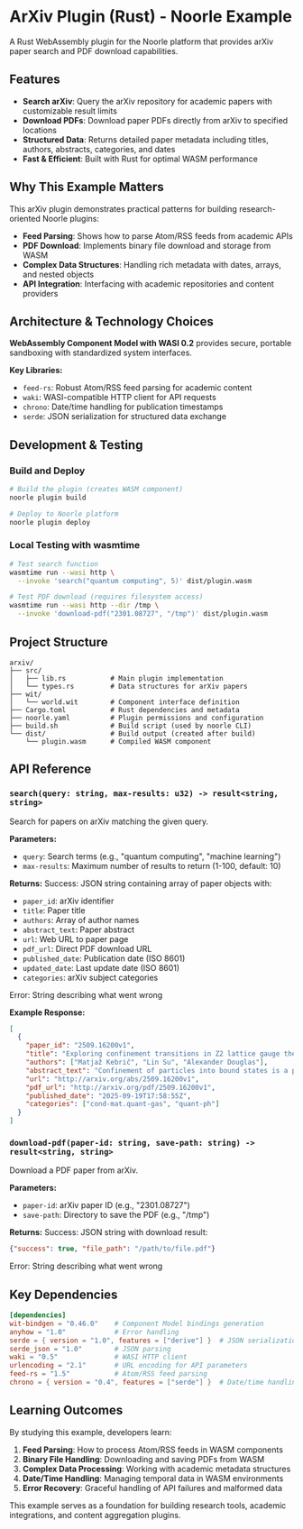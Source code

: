 # ArXiv Plugin (Rust) - Noorle Example

A Rust WebAssembly plugin for the Noorle platform that provides arXiv paper search and PDF download capabilities.

## Features

- **Search arXiv**: Query the arXiv repository for academic papers with customizable result limits
- **Download PDFs**: Download paper PDFs directly from arXiv to specified locations
- **Structured Data**: Returns detailed paper metadata including titles, authors, abstracts, categories, and dates
- **Fast & Efficient**: Built with Rust for optimal WASM performance

## Why This Example Matters

This arXiv plugin demonstrates practical patterns for building research-oriented Noorle plugins:

- **Feed Parsing**: Shows how to parse Atom/RSS feeds from academic APIs
- **PDF Download**: Implements binary file download and storage from WASM
- **Complex Data Structures**: Handling rich metadata with dates, arrays, and nested objects
- **API Integration**: Interfacing with academic repositories and content providers

## Architecture & Technology Choices

**WebAssembly Component Model with WASI 0.2** provides secure, portable sandboxing with standardized system interfaces.

**Key Libraries:**
- `feed-rs`: Robust Atom/RSS feed parsing for academic content
- `waki`: WASI-compatible HTTP client for API requests
- `chrono`: Date/time handling for publication timestamps
- `serde`: JSON serialization for structured data exchange

## Development & Testing

### Build and Deploy
```bash
# Build the plugin (creates WASM component)
noorle plugin build

# Deploy to Noorle platform
noorle plugin deploy
```

### Local Testing with wasmtime
```bash
# Test search function
wasmtime run --wasi http \
  --invoke 'search("quantum computing", 5)' dist/plugin.wasm

# Test PDF download (requires filesystem access)
wasmtime run --wasi http --dir /tmp \
  --invoke 'download-pdf("2301.08727", "/tmp")' dist/plugin.wasm
```

## Project Structure

```
arxiv/
├── src/
│   ├── lib.rs           # Main plugin implementation
│   └── types.rs         # Data structures for arXiv papers
├── wit/
│   └── world.wit        # Component interface definition
├── Cargo.toml           # Rust dependencies and metadata
├── noorle.yaml          # Plugin permissions and configuration
├── build.sh             # Build script (used by noorle CLI)
└── dist/                # Build output (created after build)
    └── plugin.wasm      # Compiled WASM component
```

## API Reference

### `search(query: string, max-results: u32) -> result<string, string>`

Search for papers on arXiv matching the given query.

**Parameters:**
- `query`: Search terms (e.g., "quantum computing", "machine learning")
- `max-results`: Maximum number of results to return (1-100, default: 10)

**Returns:**
Success: JSON string containing array of paper objects with:
- `paper_id`: arXiv identifier
- `title`: Paper title
- `authors`: Array of author names
- `abstract_text`: Paper abstract
- `url`: Web URL to paper page
- `pdf_url`: Direct PDF download URL
- `published_date`: Publication date (ISO 8601)
- `updated_date`: Last update date (ISO 8601)
- `categories`: arXiv subject categories

Error: String describing what went wrong

**Example Response:**
```json
[
  {
    "paper_id": "2509.16200v1",
    "title": "Exploring confinement transitions in Z2 lattice gauge theories...",
    "authors": ["Matjaž Kebrič", "Lin Su", "Alexander Douglas"],
    "abstract_text": "Confinement of particles into bound states is a phenomenon...",
    "url": "http://arxiv.org/abs/2509.16200v1",
    "pdf_url": "http://arxiv.org/pdf/2509.16200v1",
    "published_date": "2025-09-19T17:58:55Z",
    "categories": ["cond-mat.quant-gas", "quant-ph"]
  }
]
```

### `download-pdf(paper-id: string, save-path: string) -> result<string, string>`

Download a PDF paper from arXiv.

**Parameters:**
- `paper-id`: arXiv paper ID (e.g., "2301.08727")
- `save-path`: Directory to save the PDF (e.g., "/tmp")

**Returns:**
Success: JSON string with download result:
```json
{"success": true, "file_path": "/path/to/file.pdf"}
```

Error: String describing what went wrong

## Key Dependencies

```toml
[dependencies]
wit-bindgen = "0.46.0"    # Component Model bindings generation
anyhow = "1.0"            # Error handling
serde = { version = "1.0", features = ["derive"] }  # JSON serialization
serde_json = "1.0"        # JSON parsing
waki = "0.5"              # WASI HTTP client
urlencoding = "2.1"       # URL encoding for API parameters
feed-rs = "1.5"           # Atom/RSS feed parsing
chrono = { version = "0.4", features = ["serde"] }  # Date/time handling
```

## Learning Outcomes

By studying this example, developers learn:

1. **Feed Parsing**: How to process Atom/RSS feeds in WASM components
2. **Binary File Handling**: Downloading and saving PDFs from WASM
3. **Complex Data Processing**: Working with academic metadata structures
4. **Date/Time Handling**: Managing temporal data in WASM environments
5. **Error Recovery**: Graceful handling of API failures and malformed data

This example serves as a foundation for building research tools, academic integrations, and content aggregation plugins.